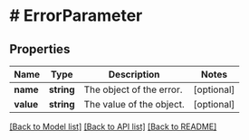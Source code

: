 # # ErrorParameter

## Properties

Name | Type | Description | Notes
------------ | ------------- | ------------- | -------------
**name** | **string** | The object of the error. | [optional] 
**value** | **string** | The value of the object. | [optional] 

[[Back to Model list]](../../README.md#documentation-for-models) [[Back to API list]](../../README.md#documentation-for-api-endpoints) [[Back to README]](../../README.md)



